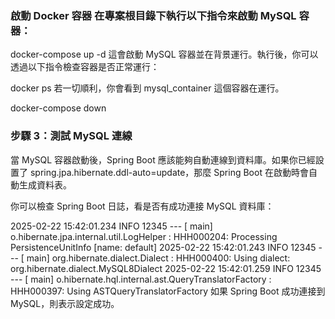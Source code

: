 


### 啟動 Docker 容器 在專案根目錄下執行以下指令來啟動 MySQL 容器：

docker-compose up -d
這會啟動 MySQL 容器並在背景運行。執行後，你可以透過以下指令檢查容器是否正常運行：

docker ps
若一切順利，你會看到 mysql_container 這個容器在運行。

docker-compose down

### 步驟 3：測試 MySQL 連線
當 MySQL 容器啟動後，Spring Boot 應該能夠自動連線到資料庫。如果你已經設置了 spring.jpa.hibernate.ddl-auto=update，那麼 Spring Boot 在啟動時會自動生成資料表。

你可以檢查 Spring Boot 日誌，看是否有成功連接 MySQL 資料庫：

2025-02-22 15:42:01.234  INFO 12345 --- [           main] o.hibernate.jpa.internal.util.LogHelper  : HHH000204: Processing PersistenceUnitInfo [name: default]
2025-02-22 15:42:01.243  INFO 12345 --- [           main] org.hibernate.dialect.Dialect            : HHH000400: Using dialect: org.hibernate.dialect.MySQL8Dialect
2025-02-22 15:42:01.259  INFO 12345 --- [           main] o.hibernate.hql.internal.ast.QueryTranslatorFactory  : HHH000397: Using ASTQueryTranslatorFactory
如果 Spring Boot 成功連接到 MySQL，則表示設定成功。